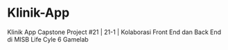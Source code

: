 # Klinik-App
Klinik App Capstone Project #21 | 21-1 | Kolaborasi Front End dan Back End di MISB Life Cyle 6 Gamelab
